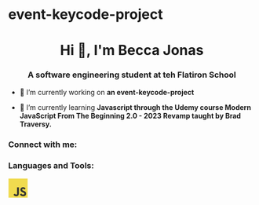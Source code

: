 # event-keycode-project
<h1 align="center">Hi 👋, I'm Becca Jonas</h1>
<h3 align="center">A software engineering student at teh Flatiron School</h3>

- 🔭 I’m currently working on **an event-keycode-project**

- 🌱 I’m currently learning **Javascript through the Udemy course Modern JavaScript From The Beginning 2.0 - 2023 Revamp taught by Brad Traversy.**

<h3 align="left">Connect with me:</h3>
<p align="left">
</p>

<h3 align="left">Languages and Tools:</h3>
<p align="left"> <a href="https://developer.mozilla.org/en-US/docs/Web/JavaScript" target="_blank" rel="noreferrer"> <img src="https://raw.githubusercontent.com/devicons/devicon/master/icons/javascript/javascript-original.svg" alt="javascript" width="40" height="40"/> </a> </p>

